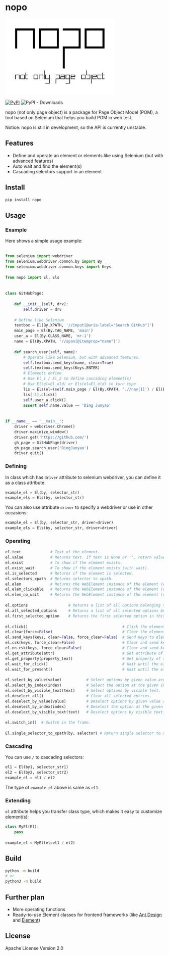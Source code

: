 # nopo

![](./logo.png)

[![PyPI](https://img.shields.io/pypi/v/nopo)](https://pypi.org/project/nopo/) ![PyPI - Downloads](https://img.shields.io/pypi/dm/nopo)

nopo (not only page object) is a package for Page Object Model (POM), a tool based on Selenium that helps you build POM in web test.

Notice: nopo is still in development, so the API is currently unstable.

## Features

- Define and operate an element or elements like using Selenium (but with advanced features)
- Auto wait and find the element(s)
- Cascading selectors support in an element

## Install

```bash
pip install nopo
```

## Usage

### Example

Here shows a simple usage example:

```python

from selenium import webdriver
from selenium.webdriver.common.by import By
from selenium.webdriver.common.keys import Keys

from nopo import El, Els


class GitHubPage:

    def __init__(self, drv):
        self.driver = drv

    # Define like Selenium
    textbox = El(By.XPATH, '//input[@aria-label="Search GitHub"]')
    main_page = El(By.TAG_NAME, 'main')
    user_a = El(By.CLASS_NAME, 'mr-1')
    name = El(By.XPATH, '//span[@itemprop="name"]')

    def search_user(self, name):
        # Operate like Selenium, but with advanced features.
        self.textbox.send_keys(name, clear=True)
        self.textbox.send_keys(Keys.ENTER)
        # Elements define
        # Use El_1 / El_2 to define cascading element(s)
        # Use El(el=El_old) or Els(el=El_old) to turn type
        lis = Els(el=(self.main_page / El(By.XPATH, './/nav[1]') / El(By.TAG_NAME, 'a')))
        lis[-1].click()
        self.user_a.click()
        assert self.name.value == 'Ding Junyao'


if __name__ == '__main__':
    driver = webdriver.Chrome()
    driver.maximize_window()
    driver.get('https://github.com/')
    gh_page = GitHubPage(driver)
    gh_page.search_user('DingJunyao')
    driver.quit()
```

### Defining

In class which has `driver` attribute to selenium webdriver, you can define it as a class attribute:

```python
example_el = El(by, selector_str)
example_els = Els(by, selector_str)
```

You can also use attribute `driver` to specify a webdriver or use in other occasions:

```python
example_el = El(by, selector_str, driver=driver)
example_els = Els(by, selector_str, driver=driver)
```

### Operating

```python
el.text             # Text of the element.
el.value            # Returns text. If text is None or '', return value property (mostly for input element).
el.exist            # To show if the element exists.
el.exist_wait       # To show if the element exists (with wait).
el.is_selected      # Returns if the element is selected.
el.selectors_xpath  # Returns selector to xpath.
el.elem             # Returns the WebElement instance of the element (with wait).
el.elem_clickable   # Returns the WebElement instance of the element (wait for clickable).
el.elem_no_wait     # Returns the WebElement instance of the element (without wait).

el.options                  # Returns a list of all options belonging to this select tag
el.all_selected_options     # Returns a list of all selected options belonging to this select tag
el.first_selected_option    # Returns the first selected option in this select tag.

el.click()                                          # Click the element.
el.clear(force=False)                               # Clear the element. Use force=True to ensure the element can be cleared to deal with some situation.
el.send_keys(keys, clear=False, force_clear=False)  # Send keys to element. If clear is True, clear the element before sending. If clear and force are True, clear will be in force mode.
el.csk(keys, force_clear=False)                     # Clear and send keys to element. If force_clear is True, clear will be in force mode.
el.nn_csk(keys, force_clear=False)                  # Clear and send keys if keys is not None. If force_clear is True, clear will be in force mode.
el.get_attribute(attr)                              # Get attribute of the element.
el.get_property(property_text)                      # Get property of the element.
el.wait_for_click()                                 # Wait until the element is clickable.
el.wait_for_present()                               # Wait until the element is present.

el.select_by_value(value)           # Select options by given value argument.
el.select_by_index(index)           # Select the option at the given index.
el.select_by_visible_text(text)     # Select options by visible text.
el.deselect_all()                   # Clear all selected entries.
el.deselect_by_value(value)         # Deselect options by given value argument.
el.deselect_by_index(index)         # Deselect the option at the given index.
el.deselect_by_visible_text(text)   # Deselect options by visible text.

el.switch_in()  # Switch in the frame.

El.single_selector_to_xpath(by, selector) # Return single selector to xpath.
```

### Cascading

You can use `/` to cascading selectors:

```python
el1 = El(by1, selector_str1)
el2 = El(by2, selector_str2)
example_el = el1 / el2
```

The type of `example_el` above is same as `el1`.

### Extending

`el` attribute helps you transfer class type, which makes it easy to customize element(s):

```python
class MyEl(El):
    pass

example_el = MyEl(el=el1 / el2)
```

## Build

```bash
python -m build
# or
python3 -m build
```

## Further plan

- More operating functions
- Ready-to-use Element classes for frontend frameworks (like [Ant Design](https://ant.design/) and [Element](https://element-plus.org/))

## License

Apache License Version 2.0
